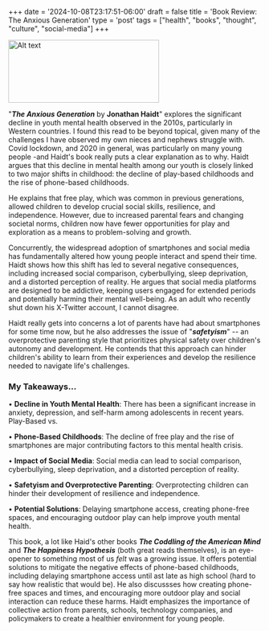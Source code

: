 +++
date = '2024-10-08T23:17:51-06:00'
draft = false
title =  'Book Review: The Anxious Generation'
type = 'post'
tags = ["health", "books", "thought", "culture", "social-media"]
+++

  <img src="https://julianwest.me/Blog/posts/images/the-anxious-generation.jpg" alt="Alt text" width="300" height="125">

"***The Anxious Generation*** by **Jonathan Haidt**" explores the significant decline in youth mental health observed in the 2010s, particularly in Western countries. I found this read to be beyond topical, given many of the challenges I have observed my own nieces and nephews struggle with.  Covid lockdown, and 2020 in general, was particularly on many young people -and Haidt's book really puts a clear explanation as to why. Haidt argues that this decline in mental health among our youth is closely linked to two major shifts in childhood: the decline of play-based childhoods and the rise of phone-based childhoods.

He explains that free play, which was common in previous generations, allowed children to develop crucial social skills, resilience, and independence. However, due to increased parental fears and changing societal norms, children now have fewer opportunities for play and exploration as a means to problem-solving and growth.  

Concurrently, the widespread adoption of smartphones and social media has fundamentally altered how young people interact and spend their time. Haidt shows how this shift has led to several negative consequences, including increased social comparison, cyberbullying, sleep deprivation, and a distorted perception of reality. He argues that social media platforms are designed to be addictive, keeping users engaged for extended periods and potentially harming their mental well-being.  As an adult who recently shut down his X-Twitter account, I cannot disagree.

Haidt really gets into concerns a lot of parents have had about smartphones for some time now, but he also addresses the issue of "***safetyism***" -- an overprotective parenting style that prioritizes physical safety over children's autonomy and development. He contends that this approach can hinder children's ability to learn from their experiences and develop the resilience needed to navigate life's challenges.

### My Takeaways...

•	**Decline in Youth Mental Health**: There has been a significant increase in anxiety, depression, and self-harm among adolescents in recent years.
Play-Based vs. 

•	**Phone-Based Childhoods**: The decline of free play and the rise of smartphones are major contributing factors to this mental health crisis.

•	**Impact of Social Media**: Social media can lead to social comparison, cyberbullying, sleep deprivation, and a distorted perception of reality.

•	**Safetyism and Overprotective Parenting**: Overprotecting children can hinder their development of resilience and independence.

•	**Potential Solutions**: Delaying smartphone access, creating phone-free spaces, and encouraging outdoor play can help improve youth mental health.

This book, a lot like Haid's other books ***The Coddling of the American Mind*** and ***The Happiness Hypothesis*** (both great reads themselves), is an eye-opener to something most of us *felt* was a growing issue.  It offers potential solutions to mitigate the negative effects of phone-based childhoods, including delaying smartphone access until ast late as high school (hard to say how realistic that would be). He also discussses how creating phone-free spaces and times, and encouraging more outdoor play and social interaction can reduce these harms. Haidt emphasizes the importance of collective action from parents, schools, technology companies, and policymakers to create a healthier environment for young people.